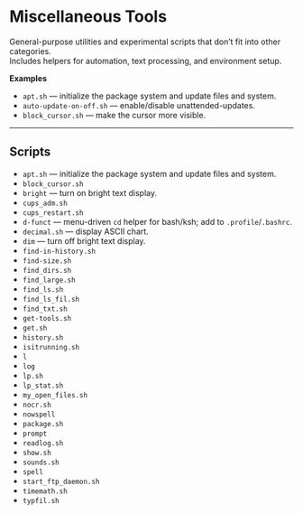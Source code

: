 # Miscellaneous Tools

General-purpose utilities and experimental scripts that don’t fit into other categories.  
Includes helpers for automation, text processing, and environment setup.

**Examples**
- `apt.sh` — initialize the package system and update files and system.
- `auto-update-on-off.sh` — enable/disable unattended-updates.
- `block_cursor.sh` — make the cursor more visible.

---

## Scripts

- `apt.sh` — initialize the package system and update files and system.
- `block_cursor.sh`
- `bright` — turn on bright text display.
- `cups_adm.sh`
- `cups_restart.sh`
- `d-funct` — menu-driven `cd` helper for bash/ksh; add to `.profile`/`.bashrc`.
- `decimal.sh` — display ASCII chart.
- `dim` — turn off bright text display.
- `find-in-history.sh`
- `find-size.sh`
- `find_dirs.sh`
- `find_large.sh`
- `find_ls.sh`
- `find_ls_fil.sh`
- `find_txt.sh`
- `get-tools.sh`
- `get.sh`
- `history.sh`
- `isitrunning.sh`
- `l`
- `log`
- `lp.sh`
- `lp_stat.sh`
- `my_open_files.sh`
- `nocr.sh`
- `nowspell`
- `package.sh`
- `prompt`
- `readlog.sh`
- `show.sh`
- `sounds.sh`
- `spell`
- `start_ftp_daemon.sh`
- `timemath.sh`
- `typfil.sh`
